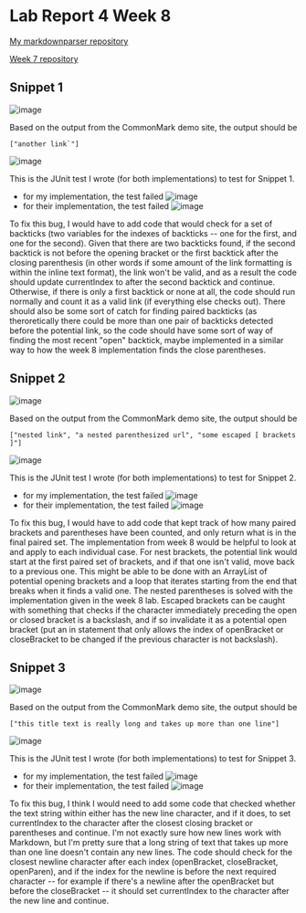 # Lab Report 4 Week 8
[My markdownparser repository](https://github.com/lilian-kong/markdown-parser)

[Week 7 repository]()
## Snippet 1
![image](https://cdn.discordapp.com/attachments/808427673960972298/977369153180696587/unknown.png)

Based on the output from the CommonMark demo site, the output should be 
```
["another link`"]
```
![image](https://cdn.discordapp.com/attachments/808427673960972298/977370932286988338/unknown.png)


This is the JUnit test I wrote (for both implementations) to test for Snippet 1. 
- for my implementation, the test failed ![image](https://cdn.discordapp.com/attachments/808427673960972298/977372878301442078/unknown.png)
- for their implementation, the test failed ![image](https://cdn.discordapp.com/attachments/808427673960972298/977373624270983188/unknown.png)

To fix this bug, I would have to add code that would check for a set of backticks (two variables for the indexes of backticks -- one for the first, and one for the second). Given that there are two backticks found, if the second backtick is not before the opening bracket or the first backtick after the closing parenthesis (in other words if some amount of the link formatting is within the inline text format), the link won't be valid, and as a result the code should update currentIndex to after the second backtick and continue. Otherwise, if there is only a first backtick or none at all, the code should run normally and count it as a valid link (if everything else checks out). There should also be some sort of catch for finding paired backticks (as theroretically there could be more than one pair of backticks detected before the potential link, so the code should have some sort of way of finding the most recent "open" backtick, maybe implemented in a similar way to how the week 8 implementation finds the close parentheses.
## Snippet 2
![image](https://cdn.discordapp.com/attachments/808427673960972298/977379509105991720/unknown.png)

Based on the output from the CommonMark demo site, the output should be
```
["nested link", "a nested parenthesized url", "some escaped [ brackets ]"]
```
![image](https://cdn.discordapp.com/attachments/808427673960972298/977381651350966312/unknown.png)

This is the JUnit test I wrote (for both implementations) to test for Snippet 2. 
- for my implementation, the test failed ![image](https://cdn.discordapp.com/attachments/808427673960972298/977381977634254869/unknown.png)
- for their implementation, the test failed ![image](https://cdn.discordapp.com/attachments/808427673960972298/977382198598574090/unknown.png)

To fix this bug, I would have to add code that kept track of how many paired brackets and parentheses have been counted, and only return what is in the final paired set. The implementation from week 8 would be helpful to look at and apply to each individual case. For nest brackets, the potential link would start at the first paired set of brackets, and if that one isn't valid, move back to a previous one. This might be able to be done with an ArrayList of potential opening brackets and a loop that iterates starting from the end that breaks when it finds a valid one. The nested parentheses is solved with the implementation given in the week 8 lab. Escaped brackets can be caught with something that checks if the character immediately preceding the open or closed bracket is a backslash, and if so invalidate it as a potential open bracket (put an in statement that only allows the index of openBracket or closeBracket to be changed if the previous character is not backslash).
## Snippet 3
![image](https://cdn.discordapp.com/attachments/808427673960972298/977396832936284210/unknown.png)

Based on the output from the CommonMark demo site, the output should be 
```
["this title text is really long and takes up more than one line"]
```
![image](https://cdn.discordapp.com/attachments/808427673960972298/977405844562001940/unknown.png)

This is the JUnit test I wrote (for both implementations) to test for Snippet 3. 
- for my implementation, the test failed ![image](https://cdn.discordapp.com/attachments/808427673960972298/977406251728257064/unknown.png)
- for their implementation, the test failed ![image](https://cdn.discordapp.com/attachments/808427673960972298/977406577604694046/unknown.png)

To fix this bug, I think I would need to add some code that checked whether the text string within either has the new line character, and if it does, to set currentIndex to the character after the closest closing bracket or parentheses and continue. I'm not exactly sure how new lines work with Markdown, but I'm pretty sure that a long string of text that takes up more than one line doesn't contain any new lines. The code should check for the closest newline character after each index (openBracket, closeBracket, openParen), and if the index for the newline is before the next required character -- for example if there's a newline after the openBracket but before the closeBracket -- it should set currentIndex to the character after the new line and continue.
